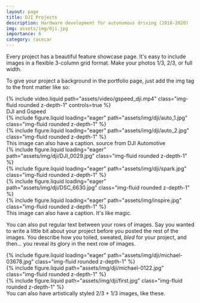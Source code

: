 ```yaml
---
layout: page
title: DJI Projects
description: Hardware development for autonomous driving (2018-2020)
img: assets/img/dji.jpg
importance: 6
category: racecar
---
```


Every project has a beautiful feature showcase page.
It's easy to include images in a flexible 3-column grid format.
Make your photos 1/3, 2/3, or full width.

To give your project a background in the portfolio page, just add the img tag to the front matter like so:

<div class="row">
    <div class="col-sm col-md mt-3 mt-md-0">
        {% include video.liquid path="assets/video/gspeed_dji.mp4" class="img-fluid rounded z-depth-1" controls=true %}
    </div>
</div>
<div class="caption">
    DJI and Gspeed
</div>

<div class="row">
    <div class="col-sm mt-3 mt-md-0">
        {% include figure.liquid loading="eager" path="assets/img/dji/auto_1.jpg" class="img-fluid rounded z-depth-1" %}
    </div>
    <div class="col-sm mt-3 mt-md-0">
        {% include figure.liquid loading="eager" path="assets/img/dji/auto_2.jpg" class="img-fluid rounded z-depth-1" %}
    </div>
</div>
<div class="caption">
    This image can also have a caption. source from DJI Automotive
</div>

<div class="row">
    <div class="col-sm mt-3 mt-md-0">
        {% include figure.liquid loading="eager" path="assets/img/dji/DJI_0029.jpg" class="img-fluid rounded z-depth-1" %}
    </div>
    <div class="col-sm mt-3 mt-md-0">
        {% include figure.liquid loading="eager" path="assets/img/dji/spark.jpg" class="img-fluid rounded z-depth-1" %}
    </div>
    <div class="col-sm mt-3 mt-md-0">
        {% include figure.liquid loading="eager" path="assets/img/dji/DSC_6630.jpg" class="img-fluid rounded z-depth-1" %}
    </div>
</div>
<div class="row">
    <div class="col-sm mt-3 mt-md-0">
        {% include figure.liquid loading="eager" path="assets/img/inspire.jpg" class="img-fluid rounded z-depth-1" %}
    </div>
</div>
<div class="caption">
    This image can also have a caption. It's like magic.
</div>

You can also put regular text between your rows of images.
Say you wanted to write a little bit about your project before you posted the rest of the images.
You describe how you toiled, sweated, _bled_ for your project, and then... you reveal its glory in the next row of images.

<div class="row">
    <div class="col-sm mt-3 mt-md-0">
        {% include figure.liquid loading="eager" path="assets/img/dji/michael-03678.jpg" class="img-fluid rounded z-depth-1" %}
    </div>
</div>
<div class="row justify-content-sm-center">
    <div class="col-sm-8 mt-3 mt-md-0">
        {% include figure.liquid path="assets/img/dji/michael-0122.jpg" class="img-fluid rounded z-depth-1" %}
    </div>
    <div class="col-sm-4 mt-3 mt-md-0">
        {% include figure.liquid path="assets/img/dji/first.jpg" class="img-fluid rounded z-depth-1" %}
    </div>
</div>
<div class="caption">
    You can also have artistically styled 2/3 + 1/3 images, like these.
</div>
